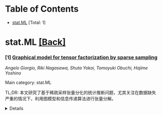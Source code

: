 <div id=toc></div>

# Table of Contents

- [stat.ML](#stat.ML) [Total: 1]


<div id='stat.ML'></div>

# stat.ML [[Back]](#toc)

### [1] [Graphical model for tensor factorization by sparse sampling](https://arxiv.org/abs/2510.17886)
*Angelo Giorgio, Riki Nagasawa, Shuta Yokoi, Tomoyuki Obuchi, Hajime Yoshino*

Main category: stat.ML

TL;DR: 本文研究了基于稀疏采样张量分化的统计推断问题，尤其关注在数据缺失严重的情况下，利用图模型和信息传递算法进行张量分解。


<details>
  <summary>Details</summary>
Motivation: 在推荐系统等社交网络服务中，数据缺失是一个常见问题。本文旨在研究在大量数据缺失的情况下，如何有效地进行张量分解。

Method: 本文结合了图模型、信息传递算法（包括BP、r-BP和G-AMP）以及复制理论，在稠密极限条件下分析了张量分解的统计推断。通过构建信息传递算法并进行贝叶斯最优师生设置测试，以及发展复制理论来评估算法性能。

Result: 研究结果表明，复制理论在稠密极限条件下可以得到精确的结果，并验证了信息传递算法的性能。对不同先验分布（Ising模型和高斯模型）和噪声类型（加性噪声和符号输出）进行了分析，并比较了r-BP和G-AMP算法的性能。

Conclusion: 本文提供了一种基于图模型的张量分解方法，并利用复制理论和信息传递算法对其进行了理论分析和性能评估，为解决数据缺失严重情况下的张量分解问题提供了一种新的思路。

Abstract: We consider tensor factorizations based on sparse measurements of the tensor components. The measurements are designed in a way that the underlying graph of interactions is a random graph. The setup will be useful in cases where a substantial amount of data is missing, as in recommendation systems heavily used in social network services. In order to obtain theoretical insights on the setup, we consider statistical inference of the tensor factorization in a high dimensional limit, which we call as dense limit, where the graphs are large and dense but not fully connected. We build message-passing algorithms and test them in a Bayes optimal teacher-student setting. We also develop a replica theory, which becomes exact in the dense limit,to examine the performance of statistical inference.

</details>
